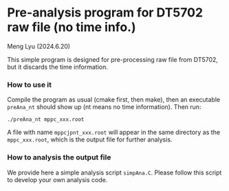 # Pre-analysis program for DT5702 raw file (no time info.)

Meng Lyu (2024.6.20)

This simple program is designed for pre-processing raw file from DT5702, but it
discards the time information.

### How to use it
Compile the program as usual (cmake first, then make), then an executable `preAna_nt`
should show up (nt means no time information). Then run:
```
./preAna_nt mppc_xxx.root
```
A file with name `mppcjpnt_xxx.root` will appear in the same directory as the `mppc_xxx.root`,
which is the output file for further analysis.

### How to analysis the output file
We provide here a simple analysis script `simpAna.C`. Please follow this script to develop 
your own analysis code.